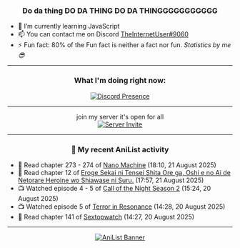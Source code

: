 <div align="center">

### Do da thing DO DA THING DO DA THINGGGGGGGGGGG
</div>

- 🌱 I’m currently learning JavaScript
- 📫 You can contact me on Discord [TheInternetUser#9060](https://discord.com/users/534117072796385300)
- ⚡ Fun fact: 80% of the Fun fact is neither a fact nor fun. _Statistics by me 😎_
<hr>

<div align="center">

### What I'm doing right now:
[![Discord Presence](https://lanyard.cnrad.dev/api/534117072796385300)](https://discord.com/users/534117072796385300)
<hr>

join my server it's open for all <br>
[![Server Invite](https://invidget.switchblade.xyz/bfYgVHxrSs)](https://discord.gg/bfYgVHxrSs)

<hr>
  
### 🌸 My recent AniList activity

</div>

<!-- ANILIST_ACTIVITY:start -->

-   📖 Read chapter 273 - 274 of [Nano Machine](https://anilist.co/manga/120980) (18:10, 21 August 2025)
-   📖 Read chapter 12 of [Eroge Sekai ni Tensei Shita Ore ga, Oshi e no Ai de Netorare Heroine wo Shiawase ni Suru.](https://anilist.co/manga/184306) (17:57, 21 August 2025)
-   📺 Watched episode 4 - 5 of [Call of the Night Season 2](https://anilist.co/anime/175914) (15:24, 20 August 2025)
-   📺 Watched episode 5 of [Terror in Resonance](https://anilist.co/anime/20661) (14:28, 20 August 2025)
-   📖 Read chapter 141 of [Sextopwatch](https://anilist.co/manga/152411) (14:27, 20 August 2025)

<!-- ANILIST_ACTIVITY:end -->
<hr>

<div align="center">

[![AniList Banner](https://img.anili.st/User/929966)](https://anilist.co/user/TheInternetUser)

<!-- ![Profile views](https://gpvc.arturio.dev/TheInternetUse7) Since 2023-01-09 -->
<br>


</div>
